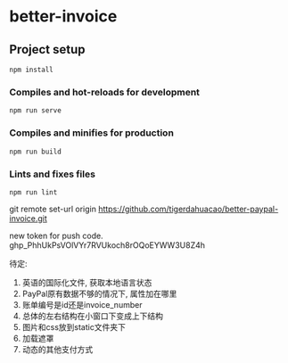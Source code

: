# better-invoice

## Project setup
```
npm install
```

### Compiles and hot-reloads for development
```
npm run serve
```

### Compiles and minifies for production
```
npm run build
```

### Lints and fixes files
```
npm run lint
```


<!-- git remote set-url origin https://<access-token>@github.com/tigerdahuacao/better-paypal-invoice -->

git remote set-url origin https://github.com/tigerdahuacao/better-paypal-invoice.git

new token for push code.
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

待定:
1. 英语的国际化文件, 获取本地语言状态
2. PayPal原有数据不够的情况下, 属性加在哪里
3. 账单编号是id还是invoice_number
4. 总体的左右结构在小窗口下变成上下结构
5. 图片和css放到static文件夹下
6. 加载遮罩
7. 动态的其他支付方式